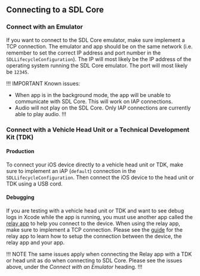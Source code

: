 ## Connecting to a SDL Core

### Connect with an Emulator
If you want to connect to the SDL Core emulator, make sure implement a TCP connection. The emulator and app should be on the same network (i.e. remember to set the correct IP address and port number in the `SDLLifecycleConfiguration`). The IP will most likely be the IP address of the operating system running the SDL Core emulator. The port will most likely be `12345`.

!!! IMPORTANT
Known issues:

* When app is in the background mode, the app will be unable to communicate with SDL Core. This will work on IAP connections.
* Audio will not play on the SDL Core. Only IAP connections are currently able to play audio.
!!!

### Connect with a Vehicle Head Unit or a Technical Development Kit (TDK)
#### Production
To connect your iOS device directly to a vehicle head unit or TDK, make sure to implement an iAP (`default`) connection in the `SDLLifecycleConfiguration`. Then connect the iOS device to the head unit or TDK using a USB cord.

#### Debugging
If you are testing with a vehicle head unit or TDK  and want to see debug logs in Xcode while the app is running, you must use another app called the [relay app](https://github.com/smartdevicelink/relay_app_ios) to help you connect to the device. When using the relay app, make sure to implement a TCP connection. Please see the [guide](https://smartdevicelink.com/en/guides/iOS/relay/) for the relay app to learn how to setup the connection between the device, the relay app and your app.

!!! NOTE
The same issues apply when connecting the Relay app with a TDK or head unit as do when connecting to SDL Core. Please see the issues above, under the *Connect with an Emulator* heading.
!!!
